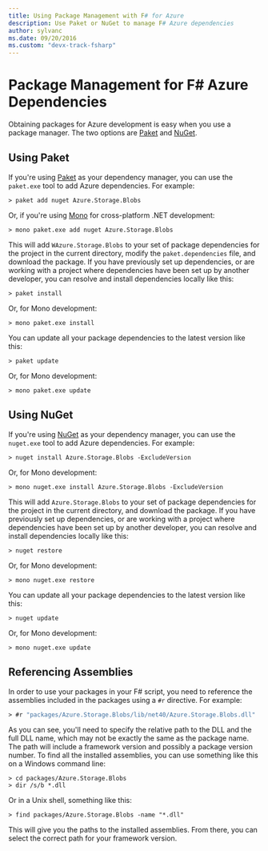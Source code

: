 ```yaml
---
title: Using Package Management with F# for Azure
description: Use Paket or NuGet to manage F# Azure dependencies
author: sylvanc
ms.date: 09/20/2016
ms.custom: "devx-track-fsharp"
---
```

# Package Management for F# Azure Dependencies

Obtaining packages for Azure development is easy when you use a package manager. The two options are [Paket](https://fsprojects.github.io/Paket/) and [NuGet](https://www.nuget.org/).

## Using Paket

If you're using [Paket](https://fsprojects.github.io/Paket/) as your dependency manager, you can use the `paket.exe` tool to add Azure dependencies. For example:

```console
> paket add nuget Azure.Storage.Blobs
```

Or, if you're using [Mono](https://www.mono-project.com/) for cross-platform .NET development:

```console
> mono paket.exe add nuget Azure.Storage.Blobs
```

This will add `WAzure.Storage.Blobs` to your set of package dependencies for the project in the current directory, modify the `paket.dependencies` file, and download the package. If you have previously set up dependencies, or are working with a project where dependencies have been set up by another developer, you can resolve and install dependencies locally like this:

```console
> paket install
```

Or, for Mono development:

```console
> mono paket.exe install
```

You can update all your package dependencies to the latest version like this:

```console
> paket update
```

Or, for Mono development:

```console
> mono paket.exe update
```

## Using NuGet

If you're using [NuGet](https://www.nuget.org/) as your dependency manager, you can use the `nuget.exe` tool to add Azure dependencies. For example:

```console
> nuget install Azure.Storage.Blobs -ExcludeVersion
```

Or, for Mono development:

```console
> mono nuget.exe install Azure.Storage.Blobs -ExcludeVersion
```

This will add `Azure.Storage.Blobs` to your set of package dependencies for the project in the current directory, and download the package. If you have previously set up dependencies, or are working with a project where dependencies have been set up by another developer, you can resolve and install dependencies locally like this:

```console
> nuget restore
```

Or, for Mono development:

```console
> mono nuget.exe restore
```

You can update all your package dependencies to the latest version like this:

```console
> nuget update
```

Or, for Mono development:

```console
> mono nuget.exe update
```

## Referencing Assemblies

In order to use your packages in your F# script, you need to reference the assemblies included in the packages using a `#r` directive. For example:

```fsharp
> #r "packages/Azure.Storage.Blobs/lib/net40/Azure.Storage.Blobs.dll"
```

As you can see, you'll need to specify the relative path to the DLL and the full DLL name, which may not be exactly the same as the package name. The path will include a framework version and possibly a package version number. To find all the installed assemblies, you can use something like this on a Windows command line:

```console
> cd packages/Azure.Storage.Blobs
> dir /s/b *.dll
```

Or in a Unix shell, something like this:

```console
> find packages/Azure.Storage.Blobs -name "*.dll"
```

This will give you the paths to the installed assemblies. From there, you can select the correct path for your framework version.
